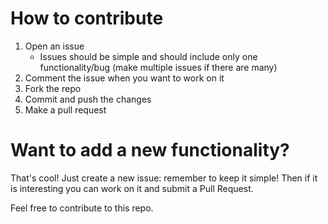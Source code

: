 # How to contribute
1) Open an issue
    - Issues should be simple and should include only one functionality/bug (make multiple issues if there are many)
2) Comment the issue when you want to work on it
3) Fork the repo
4) Commit and push the changes
5) Make a pull request

# Want to add a new functionality?
That's cool! Just create a new issue: remember to keep it simple! Then if it is interesting you can work on it and submit a Pull Request.

Feel free to contribute to this repo.
